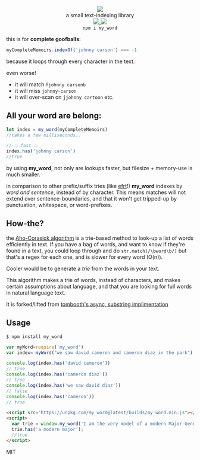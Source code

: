 <div align="center">
  <img src="https://cloud.githubusercontent.com/assets/399657/23590290/ede73772-01aa-11e7-8915-181ef21027bc.png" />
  <div>a small text-indexing library</div>
  <a href="https://npmjs.org/package/my_word">
    <img src="https://img.shields.io/npm/v/my_word.svg?style=flat-square" />
  </a>
  <a href="https://nodejs.org/api/documentation.html#documentation_stability_index">
    <img src="https://img.shields.io/badge/stability-experimental-orange.svg?style=flat-square" />
  </a>
</div>

<div align="center">
  <code>npm i my_word</code>
</div>

this is for **complete goofballs**:

```js
myCompleteMemoirs.indexOf('johnny carson') === -1
```
because it loops through every character in the text.

even worse!
* it will match `fjohnny carsonb`
* it will miss `johnny-carson`
* it will over-scan on `jjohnny cartoon`
etc.

## All your word are belong:
```js
let index = my_word(myCompleteMemoirs)
//takes a few milliseconds..

// 💥 fast 💥
index.has('johnny carson')
//true
```

by using **my_word**, not only are lookups faster, but filesize + memory-use is much smaller.

in comparison to other prefix/suffix tries (like [efrt](https://github.com/nlp-compromise/efrt)!) **my_word** indexes by *word and sentence*, instead of by character.
This means matches will not extend over sentence-boundaries, and that it won't get tripped-up by punctuation, whitespace, or word-prefixes.

## How-the?
the [Aho-Corasick algorithm](https://en.wikipedia.org/wiki/Aho%E2%80%93Corasick_string_matching_algorithm) is a trie-based method to look-up a list of words efficiently in text. If you have a bag of words, and want to know if they're found in a text, you could loop through and do ```str.match(/\bword\b/)``` but that's a regex for each one, and is slower for every word (O(n)).

Cooler would be to generate a *trie* from the words in your text.

This algorithm makes a trie of words, instead of characters, and makes certain assumptions about language, and that you are looking for full words in natural language text.

It is forked/lifted from [tombooth's async, substring implimentation](https://github.com/tombooth/aho-corasick.js)

## Usage
```
$ npm install my_word
```

```javascript
var myWord=require('my_word')
var index= myWord("we saw david cameron and cameron diaz in the park")

console.log(index.has('david cameron'))
// true
console.log(index.has('cameron diaz'))
// true
console.log(index.has('we saw david diaz'))
// false
console.log(index.has('cameron'))
// true
````

```html
<script src="https://unpkg.com/my_word@latest/builds/my_word.min.js"></script>
<script>
  var trie = window.my_word('I am the very model of a modern Major-General');
  trie.has('a modern major');
  //true
</script>
```

MIT
